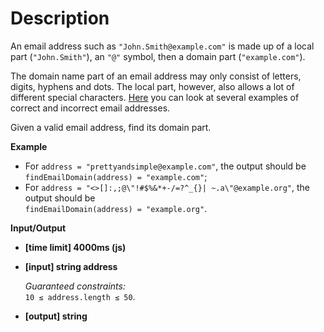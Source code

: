 # Description
An email address such as `"John.Smith@example.com"` is made up of a local part (`"John.Smith"`), an `"@"` symbol, then a domain part (`"example.com"`).

The domain name part of an email address may only consist of letters, digits, hyphens and dots. The local part, however, also allows a lot of different special characters. [Here](https://en.wikipedia.org/wiki/Email_address#Examples) you can look at several examples of correct and incorrect email addresses.

Given a valid email address, find its domain part.

**Example**

*   For `address = "prettyandsimple@example.com"`, the output should be  
    `findEmailDomain(address) = "example.com"`;
*   For `address = "<>[]:,;@\"!#$%&*+-/=?^_{}| ~.a\"@example.org"`, the output should be  
    `findEmailDomain(address) = "example.org"`.

**Input/Output**

*   **[time limit] 4000ms (js)**

*   **[input] string address**

    _Guaranteed constraints:_  
    `10 ≤ address.length ≤ 50`.

*   **[output] string**